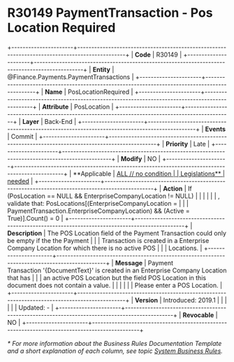 ﻿---
erp.type: business-rule
erp.entity: Finance.Payments.PaymentTransactions
---

# R30149 PaymentTransaction - Pos Location Required
+----------------------+-----------------------------------------------------------------------------------------------+
| **Code**             | R30149                                                                                        |
+----------------------+-----------------------------------------------------------------------------------------------+
| **Entity**           | @Finance.Payments.PaymentTransactions                                                         |
+----------------------+-----------------------------------------------------------------------------------------------+
| **Name**             | PosLocationRequired                                                                           |
+----------------------+-----------------------------------------------------------------------------------------------+
| **Attribute**        | PosLocation                                                                                   |
+----------------------+-----------------------------------------------------------------------------------------------+
| **Layer**            | Back-End                                                                                      |
+----------------------+-----------------------------------------------------------------------------------------------+
| **Events**           | Commit                                                                                        |
+----------------------+-----------------------------------------------------------------------------------------------+
| **Priority**         | Late                                                                                          |
+----------------------+-----------------------------------------------------------------------------------------------+
| **Modify**           | NO                                                                                            |
+----------------------+-----------------------------------------------------------------------------------------------+
| **Applicable         | [ALL // no condition                                                                          |
| Legislations**       | needed](xref:applicable-legislations)                                                         |
+----------------------+-----------------------------------------------------------------------------------------------+
| **Action**           | If (PosLocation == NULL && EnterpriseCompanyLocation != NULL)                                 |
|                      |                                                                                               |
|                      | , validate that: PosLocations\[(EnterpriseCompanyLocation =                                   |
|                      | PaymentTransaction.EnterpriseCompanyLocation) && (Active = True)\].Count() = 0                |
+----------------------+-----------------------------------------------------------------------------------------------+
| **Description**      | The POS Location field of the Payment Transaction could only be empty if the the Payment      |
|                      | Transaction is created in a Enterprise Company Location for which there is no active POS      |
|                      | Locations.                                                                                    |
+----------------------+-----------------------------------------------------------------------------------------------+
| **Message**          | Payment Transaction \'{DocumentText}\' is created in an Enterprise Company Location that has  |
|                      | an active POS Location but the field POS Location in this document does not contain a value.  |
|                      |                                                                                               |
|                      | Please enter a POS Location.                                                                  |
+----------------------+-----------------------------------------------------------------------------------------------+
| **Version**          | Introduced: 2019.1                                                                            |
|                      |                                                                                               |
|                      | Updated: -                                                                                    |
+----------------------+-----------------------------------------------------------------------------------------------+
| **Revocable**        | NO                                                                                            |
+----------------------+-----------------------------------------------------------------------------------------------+

*\* For more information about the Business Rules Documentation Template and a short explanation of each column, see
topic [System Business Rules](../templates/template-description-system-business-rules.md).*
